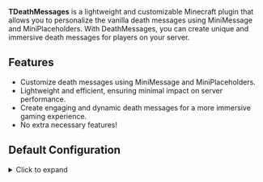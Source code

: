 **TDeathMessages** is a lightweight and customizable Minecraft plugin that allows you to personalize the vanilla death messages using MiniMessage and MiniPlaceholders. With DeathMessages, you can create unique and immersive death messages for players on your server.

## Features

- Customize death messages using MiniMessage and MiniPlaceholders.
- Lightweight and efficient, ensuring minimal impact on server performance.
- Create engaging and dynamic death messages for a more immersive gaming experience.
- No extra necessary features!

## Default Configuration

<details>
<summary>Click to expand</summary>
  
## **Note:** This default configuration requires [MiniPlaceholder](https://github.com/MiniPlaceholders/MiniPlaceholders) and the [Expressions Expansion](https://github.com/MiniPlaceholders/Expressions-Expansion) to work correctly.

```yaml
messages:
  contact:
    - "<red>☠ <player> was pricked to death <expr_if:<killer>:Unknown: :by <killer>>"
  entity_attack:
    - "<red>☠ <player> was attacked by <killer> using <weapon>"
  entity_sweep_attack:
    - "<red>☠ <player> was attacked <expr_if:<killer>:Unknown: :by <killer>>"
  projectile:
    - "<red>☠ <player> was shot <expr_if:<killer>:Unknown: :by <killer>>"
  suffocation:
    - "<red>☠ <player> suffocated"
  fall:
    - "<red>☠ <player> fell to their death from a great height"
    - "<red>☠ <player> didn't stick the landing"
    - "<red>☠ <player> forgot to open their parachute"
    - "<red>☠ <player> left the plane without a parachute"
    - "<red>☠ <player> left their parachute at home"
    - "<red>☠ <player> thought they could fly"
  fire:
    - "<red>☠ <player> was burned to death <expr_if:<killer>:Unknown: :by <killer>>"
    - "<red>☠ <player> went up in flames <expr_if:<killer>:Unknown: :from <killer>>"
  fire_tick:
    - "<red>☠ <player> succumbed to burns caused by fire"
    - "<red>☠ <player> burned to death"
  melting:
    - "<red>☠ <player> melted away"
  lava:
    - "<red>☠ <player> was engulfed in lava <expr_if:<killer>:Unknown: :while trying to escape from <killer>>"
    - "<red>☠ <player> tried to swim in lava <expr_if:<killer>:Unknown: :while trying to escape from <killer>>"
  drowning:
    - "<red>☠ <player> drowned"
    - "<red>☠ <player> forgot to breathe"
    - "<red>☠ <player> forgot to come up for air"
    - "<red>☠ <player> forgot to hold their breath"
  block_explosion:
    - "<red>☠ <player> was caught in a explosion <expr_if:<killer>: :caused by <killer>>"
  entity_explosion:
    - "<red>☠ <player> was caught in a explosion <expr_if:<killer>: :caused by <killer>>"
  void:
    - "<red>☠ <player> fell into the void <expr_if:<killer>:Unknown: :while trying to escape from <killer>>"
    - "<red>☠ <player> fell out of the world <expr_if:<killer>:Unknown: :while trying to escape from <killer>>"
  lightning:
    - "<red>☠ <player> was struck by lightning"
  suicide:
    - "<red>☠ <player> committed suicide"
  starvation:
    - "<red>☠ <player> starved to death"
  poison:
    - "<red>☠ <player> succumbed to poison"
  magic:
    - "<red>☠ <player> was killed by a magical force"
  wither:
    - "<red>☠ <player> withered away"
  falling_block:
    - "<red>☠ <player> was crushed by a falling block"
  thorns:
    - "<red>☠ <player> was pricked to death <expr_if:<killer>:Unknown: :by <killer>'s thorns>"
  dragon_breath:
    - "<red>☠ <player> was caught in a dragon's breath attack"
  custom:
    - "<red>☠ <player> met an unusual demise<expr_if:<killer>:Unknown: : by <killer>>"
  fly_into_wall:
    - "<red>☠ <player> flew into a wall"
    - "<red>☠ <player> thought they were a ghost"
  hot_floor:
    - "<red>☠ <player> couldn't handle the heat"
  cramming:
    - "<red>☠ <player> was crushed by too many entities"
  dryout:
    - "<red>☠ <player> dried out"
  freeze:
    - "<red>☠ <player> froze to death"
  sonic_boom:
    - "<red>☠ <player> was shattered by a sonic boom"
  unknown:
    - "<red>☠ <original_message>"
```
</details>

